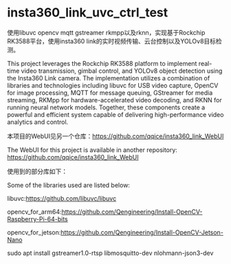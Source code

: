 # insta360_link_uvc_ctrl_test
使用libuvc opencv mqtt gstreamer rkmpp以及rknn，实现基于Rockchip RK3588平台，使用insta360 link的实时视频传输、云台控制以及YOLOv8目标检测。

This project leverages the Rockchip RK3588 platform to implement real-time video transmission, gimbal control, and YOLOv8 object detection using the Insta360 Link camera. The implementation utilizes a combination of libraries and technologies including libuvc for USB video capture, OpenCV for image processing, MQTT for message queuing, GStreamer for media streaming, RKMpp for hardware-accelerated video decoding, and RKNN for running neural network models. Together, these components create a powerful and efficient system capable of delivering high-performance video analytics and control.

本项目的WebUI见另一个仓库：https://github.com/qqice/insta360_link_WebUI

The WebUI for this project is available in another repository: https://github.com/qqice/insta360_link_WebUI

使用到的部分库如下：

Some of the libraries used are listed below:

libuvc:https://github.com/libuvc/libuvc

opencv_for_arm64:https://github.com/Qengineering/Install-OpenCV-Raspberry-Pi-64-bits

opencv_for_jetson:https://github.com/Qengineering/Install-OpenCV-Jetson-Nano

sudo apt install gstreamer1.0-rtsp libmosquitto-dev nlohmann-json3-dev

